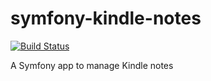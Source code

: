 # symfony-kindle-notes

[![Build Status](http://178.128.192.111:8080/buildStatus/icon?job=pippy)](http://178.128.192.111:8080/job/pippy/)

A Symfony app to manage Kindle notes
